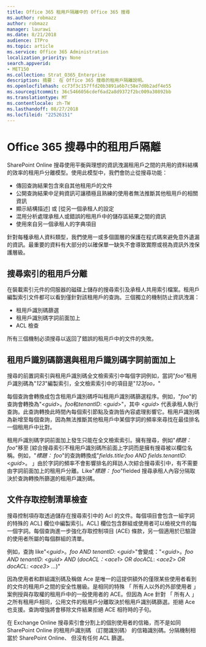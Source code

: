 ```yaml
---
title: Office 365 租用戶隔離中的 Office 365 搜尋
ms.author: robmazz
author: robmazz
manager: laurawi
ms.date: 8/21/2018
audience: ITPro
ms.topic: article
ms.service: Office 365 Administration
localization_priority: None
search.appverid:
- MET150
ms.collection: Strat_O365_Enterprise
description: 摘要： 在 Office 365 搜尋的租用戶隔離說明。
ms.openlocfilehash: cc73f3c157ffd20b3891a6b7c58e7d0b2adf4e55
ms.sourcegitcommit: 36c5466056cdef6ad2a8d9372f2bc009a30892bb
ms.translationtype: MT
ms.contentlocale: zh-TW
ms.lasthandoff: 08/27/2018
ms.locfileid: "22526151"
---
```

# <a name="tenant-isolation-in-office-365-search"></a>Office 365 搜尋中的租用戶隔離
SharePoint Online 搜尋使用平衡與理想的資訊洩漏租用戶之間的共用的資料結構的效率的租用戶分離模型。使用此模型中，我們會防止從搜尋功能：
- 傳回查詢結果包含來自其他租用戶的文件
- 公開查詢結果中足夠資訊可讓積極且熟練的使用者無法推斷其他租用戶的相關資訊
- 顯示結構描述] 或 [從另一個承租人的設定
- 混用分析處理承租人或錯誤的租用戶中的儲存區結果之間的資訊
- 使用來自另一個承租人的字典項目

針對每種承租人資料類型，我們使用一或多個圖層的保護在程式碼來避免意外遺漏的資訊。最重要的資料有大部分的以確保單一缺失不會導致實際或視為資訊外洩保護層級。

## <a name="tenant-separation-for-the-search-index"></a>搜尋索引的租用戶分離
在裝載索引元件的伺服器的磁碟上儲存的搜尋索引及承租人共用索引檔案。租用戶編製索引文件都可以看到僅針對該租用戶的查詢。三個獨立的機制防止資訊洩漏：
- 租用戶識別碼篩選
- 租用戶識別碼字詞前面加上
- ACL 檢查

所有三個機制必須搜尋以返回了錯誤的租用戶中的文件的失敗。

## <a name="tenant-id-filtering-and-tenant-id-term-prefixing"></a>租用戶識別碼篩選與租用戶識別碼字詞前面加上
搜尋的前置詞索引與租用戶識別碼全文檢索索引中每個字詞例如，當詞"*foo*"租用戶識別碼為"*123*"編製索引，全文檢索索引中的項目是"*123foo。*"

每個查詢會轉換成包含租用戶識別碼呼叫租用戶識別碼篩選程序。例如，"*foo*"的查詢會轉換為"<*guid*>。*foo*和*tenantID*: <*guid*>"，其中 <*guid*> 代表承租人執行查詢。此查詢轉換此時間內每個索引節點及查詢皆內容處理影響它。租用戶識別碼為新增至每個查詢，因為無法推斷其他租用戶中某個字詞的頻率來尋找在最佳排名一個租用戶中比對。

租用戶識別碼字詞前面加上發生只能在全文檢索索引。擁有搜尋，例如"*標題： foo*"移至 [綜合搜尋索引不租用戶識別碼所前面上字詞而是擁有搜尋被以欄位名稱。例如，"*標題： foo*"的查詢轉換成"*fields.title:foo AND fields.tenantID*: <*guid*>。 」由於字詞的頻率不會影響排名的拜訪人次綜合搜尋索引中，有不需要由字詞前面加上的租用戶分離。Like"*標題： foo*"fielded 搜尋承租人內容分隔取決於查詢轉換所篩選的租用戶識別碼。

## <a name="document-access-control-list-checks"></a>文件存取控制清單檢查
搜尋控制項存取透過儲存在搜尋索引中的 Acl 的文件。每個項目會包含一組字詞的特殊的 ACL] 欄位中編製索引。ACL] 欄位包含群組或使用者可以檢視文件的每一個字詞。每個查詢進一步強化存取控制項目 (ACE) 條款，另一個適用於已驗證的使用者所屬的每個群組的清單。

例如，查詢 like"<*guid*>。*foo AND tenantID*: <*guid*>"會變成："<*guid*>。*foo AND tenantID*: <*guid*> *AND* (*docACL：*<*ace1*> *OR docACL*: <*ace2*> *OR docACL*: <*ace3*> *...*)"

因為使用者和群組識別碼及稱做 Ace 是唯一的這提供額外的僅限某些使用者看到的文件的租用戶之間的安全性層級。是相同的特殊 「 所有人以外的外部使用者 」 案例授與存取權的租用戶中的一般使用者的 ACE。但因為 Ace 針對 「 所有人 」 之所有租用戶相同，公用文件的租用戶分離取決於租用戶識別碼篩選。拒絕 Ace 也支援。查詢增強將會移除文件結果拒絕 ACE 相符時的子句。

在 Exchange Online 搜尋索引會分割上的個別使用者的信箱，而不是如同 SharePoint Online 的租用戶識別碼 （訂閱識別碼） 的信箱識別碼。分隔機制相當於 SharePoint Online、 但沒有任何 ACL 篩選。
